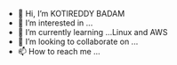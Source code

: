 - 👋 Hi, I’m KOTIREDDY BADAM
- 👀 I’m interested in ...
- 🌱 I’m currently learning ...Linux and AWS
- 💞️ I’m looking to collaborate on ...
- 📫 How to reach me ...

<!---
kotireddy1258/kotireddy1258 is a ✨ special ✨ repository because its `README.md` (this file) appears on your GitHub profile.
You can click the Preview link to take a look at your changes.
--->
